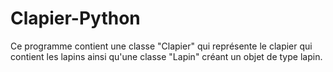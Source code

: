 # Clapier-Python
Ce programme contient une classe "Clapier" qui représente le clapier qui contient les lapins ainsi qu'une classe "Lapin" créant un objet de type lapin.
